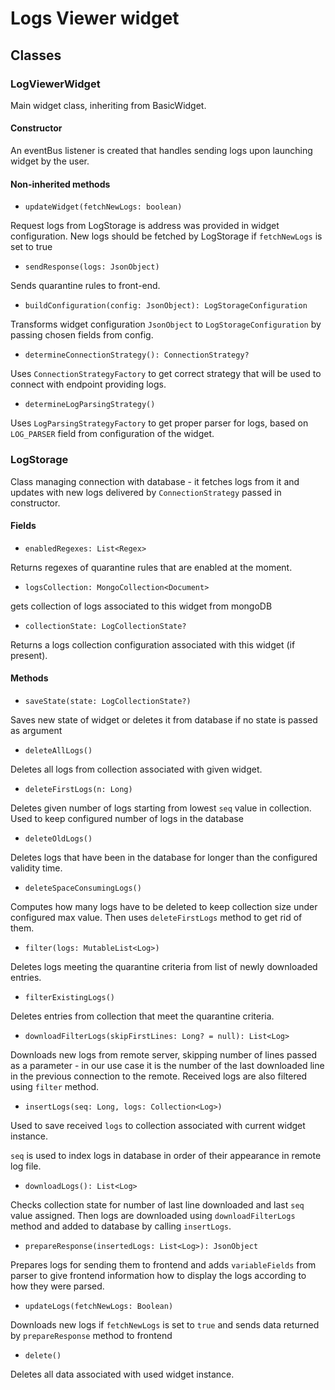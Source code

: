# Logs Viewer widget

## Classes
### LogViewerWidget
Main widget class, inheriting from BasicWidget.

#### Constructor
An eventBus listener is created that handles sending logs upon launching widget by the user.
#### Non-inherited methods
- `updateWidget(fetchNewLogs: boolean)`

Request logs from LogStorage is address was provided in widget configuration. 
New logs should be fetched by LogStorage if `fetchNewLogs` is set to true

- `sendResponse(logs: JsonObject)`

Sends quarantine rules to front-end.

- `buildConfiguration(config: JsonObject): LogStorageConfiguration`

Transforms widget configuration `JsonObject` to `LogStorageConfiguration` by passing chosen fields 
from config.

- `determineConnectionStrategy(): ConnectionStrategy?`

Uses `ConnectionStrategyFactory` to get correct strategy that will be used to connect 
with endpoint providing logs.

- `determineLogParsingStrategy()`

Uses `LogParsingStrategyFactory` to get proper parser for logs, based on `LOG_PARSER` field from
configuration of the widget.

### LogStorage
Class managing connection with database - it fetches logs from it and updates with new logs 
delivered by `ConnectionStrategy` passed in constructor.

#### Fields
- `enabledRegexes: List<Regex>`

Returns regexes of quarantine rules that are enabled at the moment.

- `logsCollection: MongoCollection<Document>`

gets collection of logs associated to this widget from mongoDB

- `collectionState: LogCollectionState?`

Returns a logs collection configuration associated with this widget (if present).

#### Methods
- `saveState(state: LogCollectionState?)`

Saves new state of widget or deletes it from database if no state is passed as argument

- `deleteAllLogs()`

Deletes all logs from collection associated with given widget.

- `deleteFirstLogs(n: Long)`

Deletes given number of logs starting from lowest `seq` value in collection. 
Used to keep configured number of logs in the database

- `deleteOldLogs()`

Deletes logs that have been in the database for longer than the configured validity time.

- `deleteSpaceConsumingLogs()`

Computes how many logs have to be deleted to keep collection size under configured max value.
Then uses `deleteFirstLogs` method to get rid of them.

- `filter(logs: MutableList<Log>)`

Deletes logs meeting the quarantine criteria from list of newly downloaded entries.

- `filterExistingLogs()`

Deletes entries from collection that meet the quarantine criteria.

- `downloadFilterLogs(skipFirstLines: Long? = null): List<Log>`

Downloads new logs from remote server, skipping number of lines passed as a parameter - in our use case it is
the number of the last downloaded line in the previous connection to the remote. Received logs are also 
filtered using `filter` method.

- `insertLogs(seq: Long, logs: Collection<Log>)`

Used to save received `logs` to collection associated with current widget instance.

`seq` is used to index logs in database in order of their appearance in remote log file.

- `downloadLogs(): List<Log>`

Checks collection state for number of last line downloaded and last `seq` value assigned. 
Then logs are downloaded using `downloadFilterLogs` method and added to database by calling `insertLogs`.

- `prepareResponse(insertedLogs: List<Log>): JsonObject`

Prepares logs for sending them to frontend and adds `variableFields` from parser to give frontend information
how to display the logs according to how they were parsed.

- `updateLogs(fetchNewLogs: Boolean)`

Downloads new logs if `fetchNewLogs` is set to `true` and sends data returned by `prepareResponse` method to frontend

- `delete()`

Deletes all data associated with used widget instance.